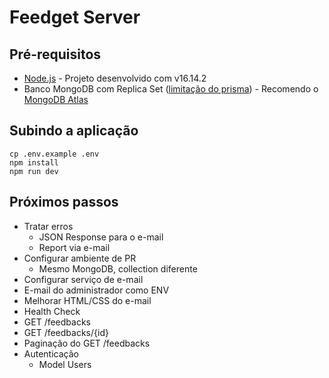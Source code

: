 # Feedget Server

## Pré-requisitos

* [Node.js](https://nodejs.org/en/) - Projeto desenvolvido com v16.14.2
* Banco MongoDB com Replica Set ([limitação do prisma](https://www.prisma.io/docs/concepts/database-connectors/mongodb#error-transactions-are-not-supported-by-this-deployment)) - Recomendo o [MongoDB Atlas](https://www.mongodb.com/cloud/atlas)

## Subindo a aplicação

```shell
cp .env.example .env
npm install
npm run dev
```

## Próximos passos

* Tratar erros
  * JSON Response para o e-mail
  * Report via e-mail
* Configurar ambiente de PR
  * Mesmo MongoDB, collection diferente
* Configurar serviço de e-mail
* E-mail do administrador como ENV
* Melhorar HTML/CSS do e-mail
* Health Check
* GET /feedbacks
* GET /feedbacks/{id}
* Paginação do GET /feedbacks
* Autenticação
  * Model Users
